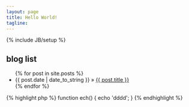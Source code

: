 ```yaml
---
layout: page
title: Hello World!
tagline: 
---
```

{% include JB/setup %}

blog list
---

<ul class="posts">
  {% for post in site.posts %}
    <li><span>{{ post.date | date_to_string }}</span> &raquo; <a href="{{ BASE_PATH }}{{ post.url }}">{{ post.title }}</a></li>
  {% endfor %}
</ul>
{% highlight php %}
function ech() {
  echo 'dddd';
}
{% endhighlight %}

